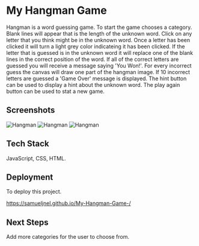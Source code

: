 # My Hangman Game

Hangman is a word guessing game. To start the game chooses a category. Blank lines will appear that is the length of the unknown word. Click on any letter that you think might be in the unknown word. Once a letter has been clicked it will turn a light grey color indicateing it has been clicked.
If the letter that is guessed is in the unknown word it will replace one of the blank lines in the correct position of the word. If all of the correct letters are guessed you will receive a message saying 'You Won!'. For every incorrect guess the canvas will draw one part of the hangman image. If 10 incorrect letters are guessed a 'Game Over' message is displayed.
The hint button can be used to display a hint about the unknown word.
The play again button can be used to stat a new game.

## Screenshots

![Hangman](/Users/jonellesamuel/Desktop/Hangman%20-1.png)
![Hangman](/Users/jonellesamuel/Desktop/Hangman%20-3.png)
![Hangman](/Users/jonellesamuel/Desktop/Hangman%20-5.png)

## Tech Stack

JavaScript, CSS, HTML.

## Deployment

To deploy this project.

https://samueljnel.github.io/My-Hangman-Game-/

## Next Steps

Add more categories for the user to choose from.

